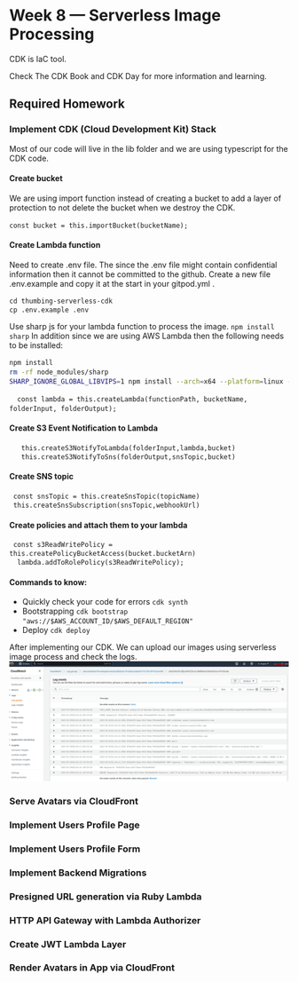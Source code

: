 # Week 8 — Serverless Image Processing

CDK is IaC tool. 

Check The CDK Book and CDK Day for more information and learning.

## Required Homework

### Implement CDK (Cloud Development Kit) Stack

Most of our code will live in the lib folder and we are using typescript for the CDK code.

#### Create bucket

We are using import function instead of creating a bucket to add a layer of protection to not delete the bucket when we destroy the CDK.

`const bucket = this.importBucket(bucketName);`

#### Create Lambda function

Need to create .env file. The since the .env file might contain confidential information then it cannot be committed to the github. Create a new file .env.example and copy it at the start in your gitpod.yml .

```
cd thumbing-serverless-cdk
cp .env.example .env
```
Use sharp js for your lambda function to process the image.  `npm install sharp`
In addition since we are using AWS Lambda then the following needs to be installed:
``` sh
npm install
rm -rf node_modules/sharp
SHARP_IGNORE_GLOBAL_LIBVIPS=1 npm install --arch=x64 --platform=linux --libc=glibc sharp
```
`  const lambda = this.createLambda(functionPath, bucketName, folderInput, folderOutput);`

#### Create S3 Event Notification to Lambda

```
   this.createS3NotifyToLambda(folderInput,lambda,bucket)
   this.createS3NotifyToSns(folderOutput,snsTopic,bucket)
```    

#### Create SNS topic

```
 const snsTopic = this.createSnsTopic(topicName)
 this.createSnsSubscription(snsTopic,webhookUrl)
```

#### Create policies and attach them to your lambda

```
 const s3ReadWritePolicy = this.createPolicyBucketAccess(bucket.bucketArn)
  lambda.addToRolePolicy(s3ReadWritePolicy);
```


#### Commands to know: 
* Quickly check your code for errors `cdk synth`
* Bootstrapping `cdk bootstrap "aws://$AWS_ACCOUNT_ID/$AWS_DEFAULT_REGION"`
* Deploy `cdk deploy`

After implementing our CDK. We can upload our images using serverless image process and check the logs.
![dataprocessing](assets/dataprocessing.png)


### Serve Avatars via CloudFront

### Implement Users Profile Page

### Implement Users Profile Form

### Implement Backend Migrations

### Presigned URL generation via Ruby Lambda

### HTTP API Gateway with Lambda Authorizer

### Create JWT Lambda Layer

### Render Avatars in App via CloudFront
